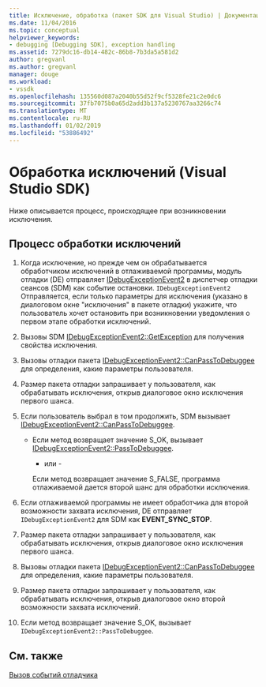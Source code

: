 ```yaml
---
title: Исключение, обработка (пакет SDK для Visual Studio) | Документация Майкрософт
ms.date: 11/04/2016
ms.topic: conceptual
helpviewer_keywords:
- debugging [Debugging SDK], exception handling
ms.assetid: 7279dc16-db14-482c-86b8-7b3da5a581d2
author: gregvanl
ms.author: gregvanl
manager: douge
ms.workload:
- vssdk
ms.openlocfilehash: 135560d087a2040b55d52f9cf5328fe21c2e0dc6
ms.sourcegitcommit: 37fb7075b0a65d2add3b137a5230767aa3266c74
ms.translationtype: MT
ms.contentlocale: ru-RU
ms.lasthandoff: 01/02/2019
ms.locfileid: "53886492"
---
```

# <a name="exception-handling-visual-studio-sdk"></a>Обработка исключений (Visual Studio SDK)
Ниже описывается процесс, происходящее при возникновении исключения.  
  
## <a name="exception-handling-process"></a>Процесс обработки исключений  
  
1.  Когда исключение, но прежде чем он обрабатывается обработчиком исключений в отлаживаемой программы, модуль отладки (DE) отправляет [IDebugExceptionEvent2](../../extensibility/debugger/reference/idebugexceptionevent2.md) в диспетчер отладки сеансов (SDM) как событие остановки. `IDebugExceptionEvent2` Отправляется, если только параметры для исключения (указано в диалоговом окне "исключения" в пакете отладки) укажите, что пользователь хочет остановить при возникновении уведомления о первом этапе обработки исключений.  
  
2.  Вызовы SDM [IDebugExceptionEvent2::GetException](../../extensibility/debugger/reference/idebugexceptionevent2-getexception.md) для получения свойства исключения.  
  
3.  Вызовы отладки пакета [IDebugExceptionEvent2::CanPassToDebuggee](../../extensibility/debugger/reference/idebugexceptionevent2-canpasstodebuggee.md) для определения, какие параметры пользователя.  
  
4.  Размер пакета отладки запрашивает у пользователя, как обрабатывать исключения, открыв диалоговое окно исключения первого шанса.  
  
5.  Если пользователь выбрал в том продолжить, SDM вызывает [IDebugExceptionEvent2::CanPassToDebuggee](../../extensibility/debugger/reference/idebugexceptionevent2-canpasstodebuggee.md).  
  
    -   Если метод возвращает значение S_OK, вызывает [IDebugExceptionEvent2::PassToDebuggee](../../extensibility/debugger/reference/idebugexceptionevent2-passtodebuggee.md).  
  
         - или -  
  
         Если метод возвращает значение S_FALSE, программа отлаживаемой дается второй шанс для обработки исключения.  
  
6.  Если отлаживаемой программы не имеет обработчика для второй возможности захвата исключения, DE отправляет `IDebugExceptionEvent2` для SDM как **EVENT_SYNC_STOP**.  
  
7.  Размер пакета отладки запрашивает у пользователя, как обрабатывать исключения, открыв диалоговое окно исключения первого шанса.  
  
8.  Вызовы отладки пакета [IDebugExceptionEvent2::CanPassToDebuggee](../../extensibility/debugger/reference/idebugexceptionevent2-canpasstodebuggee.md) для определения, какие параметры пользователя.  
  
9. Размер пакета отладки запрашивает у пользователя, как обрабатывать исключения, открыв диалоговое окно второй возможности захвата исключений.  
  
10. Если метод возвращает значение S_OK, вызывает `IDebugExceptionEvent2::PassToDebuggee`.  
  
## <a name="see-also"></a>См. также  
 [Вызов событий отладчика](../../extensibility/debugger/calling-debugger-events.md)